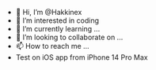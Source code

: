 - 👋 Hi, I’m @Hakkinex
- 👀 I’m interested in coding
- 🌱 I’m currently learning ...
- 💞️ I’m looking to collaborate on ...
- 📫 How to reach me ...
- Test on iOS app from iPhone 14 Pro Max

<!---
Hakkinex/Hakkinex is a ✨ special ✨ repository because its `README.md` (this file) appears on your GitHub profile.
You can click the Preview link to take a look at your changes.
--->
